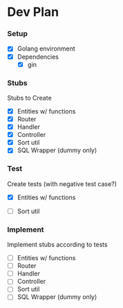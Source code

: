 # Dev Plan

### Setup
- [x] Golang environment
- [x] Dependencies
	- [x] gin

### Stubs

Stubs to Create
- [x] Entities w/ functions
- [x] Router
- [x] Handler
- [x] Controller
- [x] Sort util
- [x] SQL Wrapper (dummy only)

### Test

Create tests (with negative test case?)
- [x] Entities w/ functions
<!-- - [ ] Handler -->
<!-- - [ ] Controller -->
- [ ] Sort util
<!-- - [ ] SQL Wrapper -->

### Implement

Implement stubs according to tests
- [ ] Entities w/ functions
- [ ] Router
- [ ] Handler
- [ ] Controller
- [ ] Sort util
- [ ] SQL Wrapper (dummy only)

